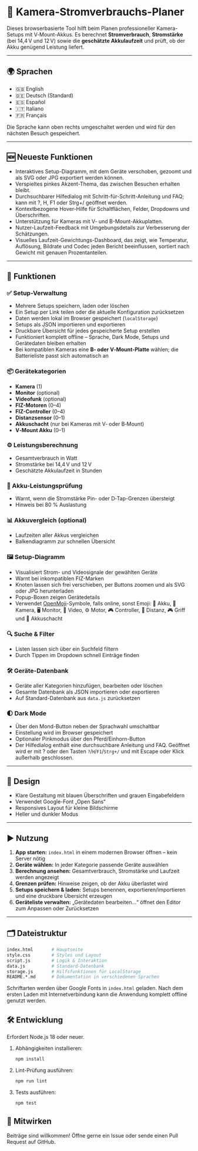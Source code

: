 # 🎥 Kamera-Stromverbrauchs-Planer

Dieses browserbasierte Tool hilft beim Planen professioneller Kamera-Setups mit V‑Mount-Akkus. Es berechnet **Stromverbrauch**, **Stromstärke** (bei 14,4 V und 12 V) sowie die **geschätzte Akkulaufzeit** und prüft, ob der Akku genügend Leistung liefert.

---

## 🌍 Sprachen
- 🇬🇧 English
- 🇩🇪 Deutsch (Standard)
- 🇪🇸 Español
- 🇮🇹 Italiano
- 🇫🇷 Français

Die Sprache kann oben rechts umgeschaltet werden und wird für den nächsten Besuch gespeichert.

---

## 🆕 Neueste Funktionen
- Interaktives Setup-Diagramm, mit dem Geräte verschoben, gezoomt und als SVG oder JPG exportiert werden können.
- Verspieltes pinkes Akzent-Thema, das zwischen Besuchen erhalten bleibt.
- Durchsuchbarer Hilfedialog mit Schritt-für-Schritt-Anleitung und FAQ; kann mit ?, H, F1 oder Strg+/ geöffnet werden.
- Kontextbezogene Hover-Hilfe für Schaltflächen, Felder, Dropdowns und Überschriften.
- Unterstützung für Kameras mit V- und B-Mount-Akkuplatten.
- Nutzer-Laufzeit-Feedback mit Umgebungsdetails zur Verbesserung der Schätzungen.
- Visuelles Laufzeit-Gewichtungs-Dashboard, das zeigt, wie Temperatur, Auflösung, Bildrate und Codec jeden Bericht beeinflussen, sortiert nach Gewicht mit genauen Prozentanteilen.

---

## 🔧 Funktionen

### ✅ Setup-Verwaltung
- Mehrere Setups speichern, laden oder löschen
- Ein Setup per Link teilen oder die aktuelle Konfiguration zurücksetzen
- Daten werden lokal im Browser gespeichert (`localStorage`)
- Setups als JSON importieren und exportieren
- Druckbare Übersicht für jedes gespeicherte Setup erstellen
- Funktioniert komplett offline – Sprache, Dark Mode, Setups und Gerätedaten bleiben erhalten
- Bei kompatiblen Kameras eine **B‑ oder V‑Mount-Platte** wählen; die Batterieliste passt sich automatisch an

### 📦 Gerätekategorien
- **Kamera** (1)
- **Monitor** (optional)
- **Videofunk** (optional)
- **FIZ-Motoren** (0–4)
- **FIZ-Controller** (0–4)
- **Distanzsensor** (0–1)
- **Akkuschacht** (nur bei Kameras mit V‑ oder B‑Mount)
- **V‑Mount Akku** (0–1)

### ⚙️ Leistungsberechnung
- Gesamtverbrauch in Watt
- Stromstärke bei 14,4 V und 12 V
- Geschätzte Akkulaufzeit in Stunden

### 🔋 Akku-Leistungsprüfung
- Warnt, wenn die Stromstärke Pin- oder D‑Tap-Grenzen übersteigt
- Hinweis bei 80 % Auslastung

### 📊 Akkuvergleich (optional)
- Laufzeiten aller Akkus vergleichen
- Balkendiagramm zur schnellen Übersicht

### 🖼 Setup-Diagramm
- Visualisiert Strom- und Videosignale der gewählten Geräte
- Warnt bei inkompatiblen FIZ-Marken
- Knoten lassen sich frei verschieben, per Buttons zoomen und als SVG oder JPG herunterladen
- Popup-Boxen zeigen Gerätedetails
- Verwendet [OpenMoji](https://openmoji.org/)-Symbole, falls online, sonst Emoji:
  🔋 Akku, 🎥 Kamera, 🖥️ Monitor, 📡 Video, ⚙️ Motor,
  🎮 Controller, 📐 Distanz, 🎮 Griff und 🔌 Akkuschacht

### 🔍 Suche & Filter
- Listen lassen sich über ein Suchfeld filtern
- Durch Tippen im Dropdown schnell Einträge finden

### 🛠 Geräte-Datenbank
- Geräte aller Kategorien hinzufügen, bearbeiten oder löschen
- Gesamte Datenbank als JSON importieren oder exportieren
- Auf Standard-Datenbank aus `data.js` zurücksetzen

### 🌓 Dark Mode
- Über den Mond-Button neben der Sprachwahl umschaltbar
- Einstellung wird im Browser gespeichert
- Optionaler Pinkmodus über den Pferd/Einhorn-Button
- Der Hilfedialog enthält eine durchsuchbare Anleitung und FAQ. Geöffnet wird er mit ? oder den Tasten `?`/`H`/`F1`/`Strg+/` und mit Escape oder Klick außerhalb geschlossen.

---

## 🎨 Design
- Klare Gestaltung mit blauen Überschriften und grauen Eingabefeldern
- Verwendet Google-Font „Open Sans“
- Responsives Layout für kleine Bildschirme
- Heller und dunkler Modus

---

## ▶️ Nutzung
1. **App starten:** `index.html` in einem modernen Browser öffnen – kein Server nötig
2. **Geräte wählen:** In jeder Kategorie passende Geräte auswählen
3. **Berechnung ansehen:** Gesamtverbrauch, Stromstärke und Laufzeit werden angezeigt
4. **Grenzen prüfen:** Hinweise zeigen, ob der Akku überlastet wird
5. **Setups speichern & laden:** Setups benennen, exportieren/importieren und eine druckbare Übersicht erzeugen
6. **Geräteliste verwalten:** „Gerätedaten bearbeiten…“ öffnet den Editor zum Anpassen oder Zurücksetzen

---

## 🗂️ Dateistruktur
```bash
index.html       # Hauptseite
style.css        # Styles und Layout
script.js        # Logik & Interaktion
data.js          # Standard-Datenbank
storage.js       # Hilfsfunktionen für LocalStorage
README.*.md      # Dokumentation in verschiedenen Sprachen
```
Schriftarten werden über Google Fonts in `index.html` geladen.
Nach dem ersten Laden mit Internetverbindung kann die Anwendung komplett offline genutzt werden.

## 🛠️ Entwicklung
Erfordert Node.js 18 oder neuer.
1. Abhängigkeiten installieren:
   ```bash
   npm install
   ```
2. Lint-Prüfung ausführen:
   ```bash
   npm run lint
   ```
3. Tests ausführen:
   ```bash
   npm test
   ```

## 🤝 Mitwirken
Beiträge sind willkommen! Öffne gerne ein Issue oder sende einen Pull Request auf GitHub.
